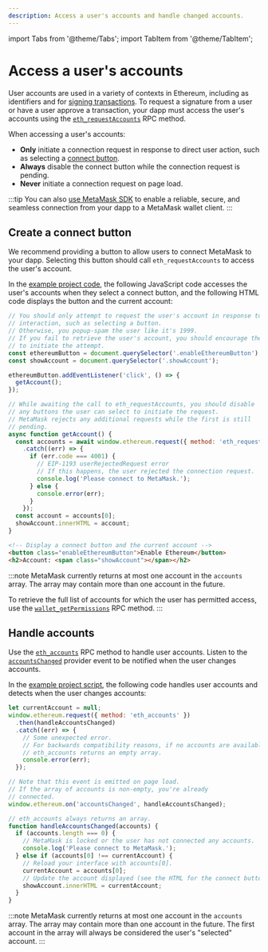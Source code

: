 ```yaml
---
description: Access a user's accounts and handle changed accounts.
---
```


import Tabs from '@theme/Tabs';
import TabItem from '@theme/TabItem';

# Access a user's accounts

User accounts are used in a variety of contexts in Ethereum, including as identifiers and for
[signing transactions](../how-to/sign-data.md).
To request a signature from a user or have a user approve a transaction, your dapp must
access the user's accounts using the
[`eth_requestAccounts`](../reference/rpc-api.md#ethrequestaccounts) RPC method.

When accessing a user's accounts:

- **Only** initiate a connection request in response to direct user action, such as
  selecting a [connect button](#create-a-connect-button).
- **Always** disable the connect button while the connection request is pending.
- **Never** initiate a connection request on page load.

:::tip
You can also [use MetaMask SDK](../how-to/use-sdk/index.md) to enable a reliable, secure, and
seamless connection from your dapp to a MetaMask wallet client.
:::

## Create a connect button

We recommend providing a button to allow users to connect MetaMask to your dapp.
Selecting this button should call `eth_requestAccounts` to access the user's account.

In the [example project code](set-up-dev-environment.md#example), the following JavaScript code
accesses the user's accounts when they select a connect button, and the following HTML code
displays the button and the current account:

<Tabs>
<TabItem value="javascript" label="JavaScript">

```javascript title="index.js"
// You should only attempt to request the user's account in response to user
// interaction, such as selecting a button.
// Otherwise, you popup-spam the user like it's 1999.
// If you fail to retrieve the user's account, you should encourage the user
// to initiate the attempt.
const ethereumButton = document.querySelector('.enableEthereumButton');
const showAccount = document.querySelector('.showAccount');

ethereumButton.addEventListener('click', () => {
  getAccount();
});

// While awaiting the call to eth_requestAccounts, you should disable
// any buttons the user can select to initiate the request.
// MetaMask rejects any additional requests while the first is still
// pending.
async function getAccount() {
  const accounts = await window.ethereum.request({ method: 'eth_requestAccounts' })
    .catch((err) => {
      if (err.code === 4001) {
        // EIP-1193 userRejectedRequest error
        // If this happens, the user rejected the connection request.
        console.log('Please connect to MetaMask.');
      } else {
        console.error(err);
      }
    });
  const account = accounts[0];
  showAccount.innerHTML = account;
}
```

</TabItem>
<TabItem value="html" label="HTML">

```html title="index.html"
<!-- Display a connect button and the current account -->
<button class="enableEthereumButton">Enable Ethereum</button>
<h2>Account: <span class="showAccount"></span></h2>
```

</TabItem>
</Tabs>

:::note
MetaMask currently returns at most one account in the `accounts` array.
The array may contain more than one account in the future.

To retrieve the full list of accounts for which the user has permitted access, use the
[`wallet_getPermissions`](../reference/rpc-api#wallet_getpermissions) RPC method.
:::

## Handle accounts

Use the [`eth_accounts`](https://metamask.github.io/api-playground/api-documentation/#eth_accounts)
RPC method to handle user accounts.
Listen to the [`accountsChanged`](../reference/provider-api.md#accountschanged) provider event to
be notified when the user changes accounts.

In the [example project script](set-up-dev-environment.md#example), the following code handles user
accounts and detects when the user changes accounts:

```javascript title="index.js"
let currentAccount = null;
window.ethereum.request({ method: 'eth_accounts' })
  .then(handleAccountsChanged)
  .catch((err) => {
    // Some unexpected error.
    // For backwards compatibility reasons, if no accounts are available,
    // eth_accounts returns an empty array.
    console.error(err);
  });

// Note that this event is emitted on page load.
// If the array of accounts is non-empty, you're already
// connected.
window.ethereum.on('accountsChanged', handleAccountsChanged);

// eth_accounts always returns an array.
function handleAccountsChanged(accounts) {
  if (accounts.length === 0) {
    // MetaMask is locked or the user has not connected any accounts.
    console.log('Please connect to MetaMask.');
  } else if (accounts[0] !== currentAccount) {
    // Reload your interface with accounts[0].
    currentAccount = accounts[0];
    // Update the account displayed (see the HTML for the connect button)
    showAccount.innerHTML = currentAccount;
  }
}
```

:::note
MetaMask currently returns at most one account in the `accounts` array.
The array may contain more than one account in the future.
The first account in the array will always be considered the user's "selected" account.
:::
